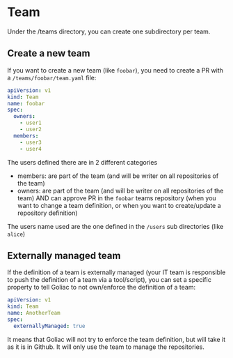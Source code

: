 # Team

Under the /teams directory, you can create one subdirectory per team.


## Create a new team

If you want to create a new team (like `foobar`), you need to create a PR with a `/teams/foobar/team.yaml` file:

```yaml
apiVersion: v1
kind: Team
name: foobar
spec:
  owners:
    - user1
    - user2
  members:
    - user3
    - user4
```

The users defined there are in 2 different categories
- members: are part of the team (and will be writer on all repositories of the team)
- owners: are part of the team (and will be writer on all repositories of the team) AND can approve PR in the `foobar` teams repository (when you want to change a team definition, or when you want to create/update a repository definition)

The users name used are the one defined in the `/users` sub directories (like `alice`)


## Externally managed team

If the definition of a team is externally managed (your IT team is responsible to push the definition of a team via a tool/script), you can set a specific property to tell Goliac to not own/enforce the definition of a team:


```yaml
apiVersion: v1
kind: Team
name: AnotherTeam
spec:
  externallyManaged: true
```

It means that Goliac will not try to enforce the team definition, but will take it as it is in Github. It will only use the team to manage the repositories.

